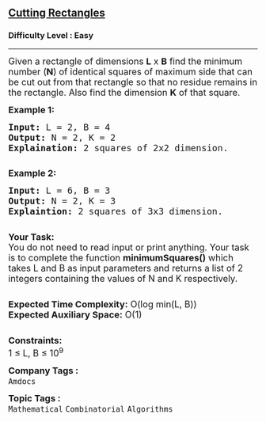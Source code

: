 <h2><a href="https://practice.geeksforgeeks.org/problems/a7a4da81b20f4a05bbd93f5786fcf7478298f4f5/1">Cutting Rectangles</a></h2><h3>Difficulty Level : Easy</h3><hr><div class="problems_problem_content__Xm_eO"><p><span style="font-size:18px">Given a&nbsp;rectangle of dimensions <strong>L</strong>&nbsp;x&nbsp;<strong>B</strong>&nbsp;find the minimum number (<strong>N</strong>) of identical squares of maximum side that can be cut out&nbsp;from that rectangle so that no residue remains in the rectangle. Also find the dimension <strong>K</strong>&nbsp;of that square.</span></p>

<p><strong><span style="font-size:18px">Example 1:</span></strong></p>

<pre><span style="font-size:18px"><strong>Input:</strong> L = 2, B = 4
<strong>Output:</strong> N = 2, K = 2
<strong>Explaination:</strong> 2 squares of 2x2 dimension.</span>

</pre>

<p><strong><span style="font-size:18px">Example 2:</span></strong></p>

<pre><span style="font-size:18px"><strong>Input:</strong> L = 6, B = 3
<strong>Output:</strong> N = 2, K = 3
<strong>Explaintion:</strong> 2 squares of 3x3 dimension. </span></pre>

<p><br>
<span style="font-size:18px"><strong>Your Task:</strong><br>
You do not need to read input or print anything. Your task is to complete the function <strong>minimumSquares()</strong> which takes L and&nbsp;B as input parameters and returns a list of 2 integers containing&nbsp;the values of N and K respectively.</span></p>

<p><br>
<span style="font-size:18px"><strong>Expected Time Complexity:</strong> O(log min(L, B))<br>
<strong>Expected Auxiliary Space:</strong> O(1)</span></p>

<p><br>
<span style="font-size:18px"><strong>Constraints:</strong><br>
1 ≤ L, B ≤ 10<sup>9</sup></span></p>
</div><p><span style=font-size:18px><strong>Company Tags : </strong><br><code>Amdocs</code>&nbsp;<br><p><span style=font-size:18px><strong>Topic Tags : </strong><br><code>Mathematical</code>&nbsp;<code>Combinatorial</code>&nbsp;<code>Algorithms</code>&nbsp;